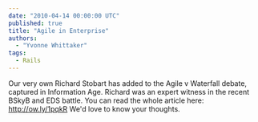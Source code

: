 ```yaml
---
date: "2010-04-14 00:00:00 UTC"
published: true
title: "Agile in Enterprise"
authors:
  - "Yvonne Whittaker"
tags:
  - Rails
---
```


<p>Our very own Richard Stobart has added to the Agile v Waterfall debate, captured in Information Age. Richard was an expert witness in the recent BSkyB and EDS battle. You can read the whole article here: <a href="http://ow.ly/1pqkR" moz-do-not-send="true">http://ow.ly/1pqkR</a> We&#39;d love to know your thoughts.</p>

